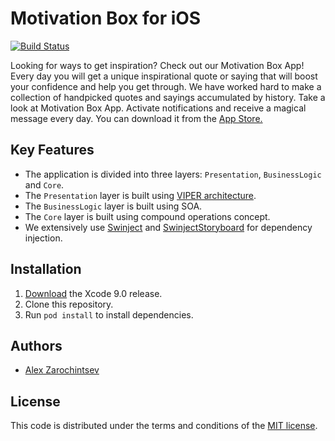 # Motivation Box for iOS

[![Build Status](https://travis-ci.org/zarochintsev/MotivationBox.svg?branch=master)](https://travis-ci.org/zarochintsev/MotivationBox)

Looking for ways to get inspiration? Check out our Motivation Box App! Every day you will get a unique inspirational quote or saying that will boost your confidence and help you get through. We have worked hard to make a collection of handpicked quotes and sayings accumulated by history. Take a look at Motivation Box App. Activate notifications and receive a magical message every day. You can download it from the [App Store.](https://itunes.apple.com/app/id1254987960)

## Key Features

- The application is divided into three layers: `Presentation`, `BusinessLogic` and `Core`.
- The `Presentation` layer is built using [VIPER architecture](https://github.com/rambler-digital-solutions/The-Book-of-VIPER).
- The `BusinessLogic` layer is built using SOA.
- The `Core` layer is built using compound operations concept.
- We extensively use [Swinject](https://github.com/Swinject/Swinject) and [SwinjectStoryboard](https://github.com/Swinject/SwinjectStoryboard) for dependency injection.

## Installation

1. [Download](https://developer.apple.com/xcode/download) the Xcode 9.0 release.
1. Clone this repository.
1. Run `pod install` to install dependencies.

## Authors

- [Alex Zarochintsev](https://twitter.com/zarochintsev)

## License

This code is distributed under the terms and conditions of the [MIT license](LICENSE).
